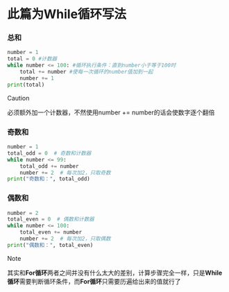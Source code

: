 # 此篇为While循环写法
### 总和
```python
number = 1
total = 0 #计数器
while number <= 100: #循环执行条件：直到number小于等于100时
    total += number #使每一次循环的number值加到一起
    number += 1
print(total)
```
>[!CAUTION]
必须额外加一个计数器，不然使用number += number的话会使数字逐个翻倍
### 奇数和
```python
number = 1
total_odd = 0  # 奇数和计数器
while number <= 99:
    total_odd += number
    number += 2  # 每次加2，只取奇数
print("奇数和：", total_odd)
```
### 偶数和
``` python
number = 2
total_even = 0  # 偶数和计数器
while number <= 100:
    total_even += number
    number += 2  # 每次加2，只取偶数
print("偶数和：", total_even)
```
>[!NOTE]
其实和**For循环**两者之间并没有什么太大的差别，计算步骤完全一样，只是**While循环**需要判断循环条件，而**For循环**只需要历遍给出来的值就行了
>